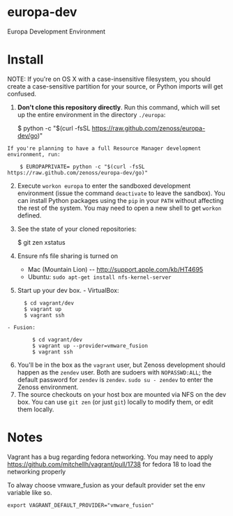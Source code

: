 europa-dev
==========

Europa Development Environment

Install
=======
NOTE: If you're on OS X with a case-insensitive filesystem, you should create a case-sensitive partition for your source, or Python imports will get confused.

   1. __Don't clone this repository directly__. Run this command, which will 
      set up the entire environment in the directory `./europa`:

        $ python -c "$(curl -fsSL https://raw.github.com/zenoss/europa-dev/go)"

    If you're planning to have a full Resource Manager development environment, run:

        $ EUROPAPRIVATE= python -c "$(curl -fsSL https://raw.github.com/zenoss/europa-dev/go)"

   2. Execute `workon europa` to enter the sandboxed development environment
      (issue the command `deactivate` to leave the sandbox). You can install
      Python packages using the `pip` in your `PATH` without affecting the rest of
      the system. You may need to open a new shell to get `workon` defined.

   3. See the state of your cloned repositories: 

        $ git zen xstatus
    
   4. Ensure nfs file sharing is turned on
      - Mac (Mountain Lion) -- http://support.apple.com/kb/HT4695
      - Ubuntu: `sudo apt-get install nfs-kernel-server`
   5. Start up your dev box.
    - VirtualBox:
      
            $ cd vagrant/dev
            $ vagrant up
            $ vagrant ssh
    - Fusion:

            $ cd vagrant/dev
            $ vagrant up --provider=vmware_fusion
            $ vagrant ssh

   6. You'll be in the box as the `vagrant` user, but Zenoss development should happen as the `zendev` user. Both are sudoers with `NOPASSWD:ALL`; the default password for `zendev` is `zendev`. `sudo su - zendev` to enter the Zenoss environment.
   7. The source checkouts on your host box are mounted via NFS on the dev box. You can use `git zen` (or just `git`) locally to modify them, or edit them locally.

Notes
=====

Vagrant has a bug regarding fedora networking.  You may need to apply
https://github.com/mitchellh/vagrant/pull/1738 for fedora 18 to
load the networking properly

To alway choose vmware_fusion as your default provider set the env variable
like so.

    export VAGRANT_DEFAULT_PROVIDER="vmware_fusion"

